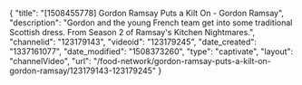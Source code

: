 {
    "title": "[1508455778] Gordon Ramsay Puts a Kilt On - Gordon Ramsay",
    "description": "Gordon and the young French team get into some traditional Scottish dress. From Season 2 of Ramsay's Kitchen Nightmares.",
    "channelid": "123179143",
    "videoid": "123179245",
    "date_created": "1337161077",
    "date_modified": "1508373260",
    "type": "captivate",
    "layout": "channelVideo",
    "url": "\/food-network\/gordon-ramsay-puts-a-kilt-on-gordon-ramsay\/123179143-123179245"
}